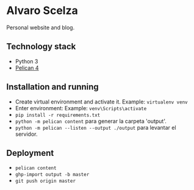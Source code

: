 # Alvaro Scelza

Personal website and blog.

## Technology stack
- Python 3
- [Pelican 4](https://docs.getpelican.com/en/4.7.2/quickstart.html)

## Installation and running

- Create virtual environment and activate it. Example: `virtualenv venv`
- Enter environment: Example: `venv\Scripts\activate`
- `pip install -r requirements.txt`
- `python -m pelican content` para generar la carpeta 'output'.
- `python -m pelican --listen --output ./output` para levantar el servidor.

## Deployment

- `pelican content`
- `ghp-import output -b master`
- `git push origin master`

